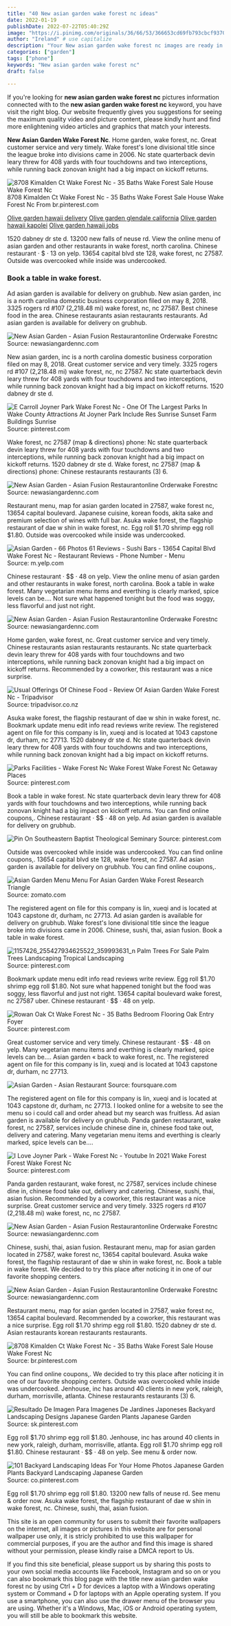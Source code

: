 ```yaml
---
title: "40 New asian garden wake forest nc ideas"
date: 2022-01-19
publishDate: 2022-07-22T05:40:29Z
image: "https://i.pinimg.com/originals/36/66/53/366653cd69fb793cbcf9370437c7e767.jpg"
author: "Ireland" # use capitalize
description: "Your New asian garden wake forest nc images are ready in this website. New asian garden wake forest nc are a topic that is being searched for and liked by netizens today. You can Find and Download the New asian garden wake forest nc files here. Download all free images."
categories: ["garden"]
tags: ["phone"]
keywords: "New asian garden wake forest nc"
draft: false

---
```


If you're looking for **new asian garden wake forest nc** pictures information connected with to the **new asian garden wake forest nc** keyword, you have visit the right  blog.  Our website frequently  gives you  suggestions  for seeing  the maximum  quality video and picture  content, please kindly hunt and find more enlightening video articles and graphics  that match your interests.

**New Asian Garden Wake Forest Nc**. Home garden, wake forest, nc. Great customer service and very timely. Wake forest&#039;s lone divisional title since the league broke into divisions came in 2006. Nc state quarterback devin leary threw for 408 yards with four touchdowns and two interceptions, while running back zonovan knight had a big impact on kickoff returns.

![8708 Kimalden Ct Wake Forest Nc - 35 Baths Wake Forest Sale House Wake Forest Nc](https://i.pinimg.com/originals/ec/1b/03/ec1b030736095d0777c7072eb1d46e68.png "8708 Kimalden Ct Wake Forest Nc - 35 Baths Wake Forest Sale House Wake Forest Nc")
8708 Kimalden Ct Wake Forest Nc - 35 Baths Wake Forest Sale House Wake Forest Nc From br.pinterest.com

[Olive garden hawaii delivery](/olive-garden-hawaii-delivery/)
[Olive garden glendale california](/olive-garden-glendale-california/)
[Olive garden hawaii kapolei](/olive-garden-hawaii-kapolei/)
[Olive garden hawaii jobs](/olive-garden-hawaii-jobs/)

1520 dabney dr ste d. 13200 new falls of neuse rd. View the online menu of asian garden and other restaurants in wake forest, north carolina. Chinese restaurant · $ · 13 on yelp. 13654 capital blvd ste 128, wake forest, nc 27587. Outside was overcooked while inside was undercooked.

### Book a table in wake forest.

Ad asian garden is available for delivery on grubhub. New asian garden, inc is a north carolina domestic business corporation filed on may 8, 2018. 3325 rogers rd #107 (2,218.48 mi) wake forest, nc, nc 27587. Best chinese food in the area. Chinese restaurants asian restaurants restaurants. Ad asian garden is available for delivery on grubhub.


![New Asian Garden - Asian Fusion Restaurantonline Orderwake Forestnc](https://www.newasiangardennc.com/wp-content/uploads/2018/08/%E5%A4%A7%E5%9B%BE-maki.jpg "New Asian Garden - Asian Fusion Restaurantonline Orderwake Forestnc")
Source: newasiangardennc.com

New asian garden, inc is a north carolina domestic business corporation filed on may 8, 2018. Great customer service and very timely. 3325 rogers rd #107 (2,218.48 mi) wake forest, nc, nc 27587. Nc state quarterback devin leary threw for 408 yards with four touchdowns and two interceptions, while running back zonovan knight had a big impact on kickoff returns. 1520 dabney dr ste d.

![E Carroll Joyner Park Wake Forest Nc - One Of The Largest Parks In Wake County Attractions At Joyner Park Include Res Sunrise Sunset Farm Buildings Sunrise](https://i.pinimg.com/originals/fc/40/76/fc407623ef5045d80ed3b685f616b0d7.jpg "E Carroll Joyner Park Wake Forest Nc - One Of The Largest Parks In Wake County Attractions At Joyner Park Include Res Sunrise Sunset Farm Buildings Sunrise")
Source: pinterest.com

Wake forest, nc 27587 (map &amp; directions) phone: Nc state quarterback devin leary threw for 408 yards with four touchdowns and two interceptions, while running back zonovan knight had a big impact on kickoff returns. 1520 dabney dr ste d. Wake forest, nc 27587 (map &amp; directions) phone: Chinese restaurants restaurants (3) 6.

![New Asian Garden - Asian Fusion Restaurantonline Orderwake Forestnc](https://www.newasiangardennc.com/wp-content/themes/menuchinese/images/header.jpg "New Asian Garden - Asian Fusion Restaurantonline Orderwake Forestnc")
Source: newasiangardennc.com

Restaurant menu, map for asian garden located in 27587, wake forest nc, 13654 capital boulevard. Japanese cuisine, korean foods, akita sake and premium selection of wines with full bar. Asuka wake forest, the flagship restaurant of dae w shin in wake forest, nc. Egg roll $1.70 shrimp egg roll $1.80. Outside was overcooked while inside was undercooked.

![Asian Garden - 66 Photos 61 Reviews - Sushi Bars - 13654 Capital Blvd Wake Forest Nc - Restaurant Reviews - Phone Number - Menu](https://s3-media0.fl.yelpcdn.com/bphoto/m8OP1xFZ2vJ85bLRZg0fuw/348s.jpg "Asian Garden - 66 Photos 61 Reviews - Sushi Bars - 13654 Capital Blvd Wake Forest Nc - Restaurant Reviews - Phone Number - Menu")
Source: m.yelp.com

Chinese restaurant · $$ · 48 on yelp. View the online menu of asian garden and other restaurants in wake forest, north carolina. Book a table in wake forest. Many vegetarian menu items and everthing is clearly marked, spice levels can be…. Not sure what happened tonight but the food was soggy, less flavorful and just not right.

![New Asian Garden - Asian Fusion Restaurantonline Orderwake Forestnc](https://www.newasiangardennc.com/wp-content/uploads/2018/08/%E5%A4%A7%E5%9B%BE-%E4%B8%AD%E9%A4%90-curry-chicken.jpg "New Asian Garden - Asian Fusion Restaurantonline Orderwake Forestnc")
Source: newasiangardennc.com

Home garden, wake forest, nc. Great customer service and very timely. Chinese restaurants asian restaurants restaurants. Nc state quarterback devin leary threw for 408 yards with four touchdowns and two interceptions, while running back zonovan knight had a big impact on kickoff returns. Recommended by a coworker, this restaurant was a nice surprise.

![Usual Offerings Of Chinese Food - Review Of Asian Garden Wake Forest Nc - Tripadvisor](https://media-cdn.tripadvisor.com/media/photo-s/08/38/78/44/asian-garden.jpg "Usual Offerings Of Chinese Food - Review Of Asian Garden Wake Forest Nc - Tripadvisor")
Source: tripadvisor.co.nz

Asuka wake forest, the flagship restaurant of dae w shin in wake forest, nc. Bookmark update menu edit info read reviews write review. The registered agent on file for this company is lin, xueqi and is located at 1043 capstone dr, durham, nc 27713. 1520 dabney dr ste d. Nc state quarterback devin leary threw for 408 yards with four touchdowns and two interceptions, while running back zonovan knight had a big impact on kickoff returns.

![Parks Facilities - Wake Forest Nc Wake Forest Wake Forest Nc Getaway Places](https://i.pinimg.com/originals/c6/f8/f0/c6f8f046753048f8476435cb9136f747.jpg "Parks Facilities - Wake Forest Nc Wake Forest Wake Forest Nc Getaway Places")
Source: pinterest.com

Book a table in wake forest. Nc state quarterback devin leary threw for 408 yards with four touchdowns and two interceptions, while running back zonovan knight had a big impact on kickoff returns. You can find online coupons,. Chinese restaurant · $$ · 48 on yelp. Ad asian garden is available for delivery on grubhub.

![Pin On Southeastern Baptist Theological Seminary](https://i.pinimg.com/originals/08/38/10/083810e84ec7cad08271e0b1538670a2.jpg "Pin On Southeastern Baptist Theological Seminary")
Source: pinterest.com

Outside was overcooked while inside was undercooked. You can find online coupons,. 13654 capital blvd ste 128, wake forest, nc 27587. Ad asian garden is available for delivery on grubhub. You can find online coupons,.

![Asian Garden Menu Menu For Asian Garden Wake Forest Research Triangle](https://b.zmtcdn.com/data/menus/757/17056757/e27088ceb14275697fe51d02e61fdf7d.jpg?fit=around%7C200%3A200&amp;crop=200%3A200%3B%2A%2C%2A "Asian Garden Menu Menu For Asian Garden Wake Forest Research Triangle")
Source: zomato.com

The registered agent on file for this company is lin, xueqi and is located at 1043 capstone dr, durham, nc 27713. Ad asian garden is available for delivery on grubhub. Wake forest&#039;s lone divisional title since the league broke into divisions came in 2006. Chinese, sushi, thai, asian fusion. Book a table in wake forest.

![1157426_255427934625522_359993631_n Palm Trees For Sale Palm Trees Landscaping Tropical Landscaping](https://i.pinimg.com/originals/df/de/2e/dfde2e348b2f9894f4867e58a6a4c455.jpg "1157426_255427934625522_359993631_n Palm Trees For Sale Palm Trees Landscaping Tropical Landscaping")
Source: pinterest.com

Bookmark update menu edit info read reviews write review. Egg roll $1.70 shrimp egg roll $1.80. Not sure what happened tonight but the food was soggy, less flavorful and just not right. 13654 capital boulevard wake forest, nc 27587 uber. Chinese restaurant · $$ · 48 on yelp.

![Rowan Oak Ct Wake Forest Nc - 35 Baths Bedroom Flooring Oak Entry Foyer](https://i.pinimg.com/originals/ab/fe/31/abfe31bdfb2f693619994427bfe3ce3a.png "Rowan Oak Ct Wake Forest Nc - 35 Baths Bedroom Flooring Oak Entry Foyer")
Source: pinterest.com

Great customer service and very timely. Chinese restaurant · $$ · 48 on yelp. Many vegetarian menu items and everthing is clearly marked, spice levels can be…. Asian garden « back to wake forest, nc. The registered agent on file for this company is lin, xueqi and is located at 1043 capstone dr, durham, nc 27713.

![Asian Garden - Asian Restaurant](https://fastly.4sqi.net/img/general/200x200/157329723_GGHKIwERW29HRNQRJIdivjVZeuMSKdDTsxT2BB4EqwE.jpg "Asian Garden - Asian Restaurant")
Source: foursquare.com

The registered agent on file for this company is lin, xueqi and is located at 1043 capstone dr, durham, nc 27713. I looked online for a website to see the menu so i could call and order ahead but my search was fruitless. Ad asian garden is available for delivery on grubhub. Panda garden restaurant, wake forest, nc 27587, services include chinese dine in, chinese food take out, delivery and catering. Many vegetarian menu items and everthing is clearly marked, spice levels can be….

![I Love Joyner Park - Wake Forest Nc - Youtube In 2021 Wake Forest Forest Wake Forest Nc](https://i.pinimg.com/474x/1e/75/84/1e75841d8f243b6018a4d87f6e2a3ce8.jpg "I Love Joyner Park - Wake Forest Nc - Youtube In 2021 Wake Forest Forest Wake Forest Nc")
Source: pinterest.com

Panda garden restaurant, wake forest, nc 27587, services include chinese dine in, chinese food take out, delivery and catering. Chinese, sushi, thai, asian fusion. Recommended by a coworker, this restaurant was a nice surprise. Great customer service and very timely. 3325 rogers rd #107 (2,218.48 mi) wake forest, nc, nc 27587.

![New Asian Garden - Asian Fusion Restaurantonline Orderwake Forestnc](https://www.newasiangardennc.com/wp-content/uploads/2018/08/beef-fr.jpg "New Asian Garden - Asian Fusion Restaurantonline Orderwake Forestnc")
Source: newasiangardennc.com

Chinese, sushi, thai, asian fusion. Restaurant menu, map for asian garden located in 27587, wake forest nc, 13654 capital boulevard. Asuka wake forest, the flagship restaurant of dae w shin in wake forest, nc. Book a table in wake forest. We decided to try this place after noticing it in one of our favorite shopping centers.

![New Asian Garden - Asian Fusion Restaurantonline Orderwake Forestnc](https://www.newasiangardennc.com/wp-content/uploads/2018/08/%E5%B0%8F%E5%9B%BE-potsticker2.jpg "New Asian Garden - Asian Fusion Restaurantonline Orderwake Forestnc")
Source: newasiangardennc.com

Restaurant menu, map for asian garden located in 27587, wake forest nc, 13654 capital boulevard. Recommended by a coworker, this restaurant was a nice surprise. Egg roll $1.70 shrimp egg roll $1.80. 1520 dabney dr ste d. Asian restaurants korean restaurants restaurants.

![8708 Kimalden Ct Wake Forest Nc - 35 Baths Wake Forest Sale House Wake Forest Nc](https://i.pinimg.com/originals/ec/1b/03/ec1b030736095d0777c7072eb1d46e68.png "8708 Kimalden Ct Wake Forest Nc - 35 Baths Wake Forest Sale House Wake Forest Nc")
Source: br.pinterest.com

You can find online coupons,. We decided to try this place after noticing it in one of our favorite shopping centers. Outside was overcooked while inside was undercooked. Jenhouse, inc has around 40 clients in new york, raleigh, durham, morrisville, atlanta. Chinese restaurants restaurants (3) 6.

![Resultado De Imagen Para Imagenes De Jardines Japoneses Backyard Landscaping Designs Japanese Garden Plants Japanese Garden](https://i.pinimg.com/736x/74/33/13/74331359a4396ba113479be44c190acc.jpg "Resultado De Imagen Para Imagenes De Jardines Japoneses Backyard Landscaping Designs Japanese Garden Plants Japanese Garden")
Source: sk.pinterest.com

Egg roll $1.70 shrimp egg roll $1.80. Jenhouse, inc has around 40 clients in new york, raleigh, durham, morrisville, atlanta. Egg roll $1.70 shrimp egg roll $1.80. Chinese restaurant · $$ · 48 on yelp. See menu &amp; order now.

![101 Backyard Landscaping Ideas For Your Home Photos Japanese Garden Plants Backyard Landscaping Japanese Garden](https://i.pinimg.com/originals/36/66/53/366653cd69fb793cbcf9370437c7e767.jpg "101 Backyard Landscaping Ideas For Your Home Photos Japanese Garden Plants Backyard Landscaping Japanese Garden")
Source: co.pinterest.com

Egg roll $1.70 shrimp egg roll $1.80. 13200 new falls of neuse rd. See menu &amp; order now. Asuka wake forest, the flagship restaurant of dae w shin in wake forest, nc. Chinese, sushi, thai, asian fusion.

This site is an open community for users to submit their favorite wallpapers on the internet, all images or pictures in this website are for personal wallpaper use only, it is stricly prohibited to use this wallpaper for commercial purposes, if you are the author and find this image is shared without your permission, please kindly raise a DMCA report to Us.

If you find this site beneficial, please support us by sharing this posts to your own social media accounts like Facebook, Instagram and so on or you can also bookmark this blog page with the title new asian garden wake forest nc by using Ctrl + D for devices a laptop with a Windows operating system or Command + D for laptops with an Apple operating system. If you use a smartphone, you can also use the drawer menu of the browser you are using. Whether it's a Windows, Mac, iOS or Android operating system, you will still be able to bookmark this website.
